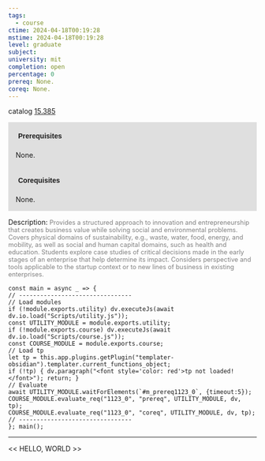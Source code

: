 ```yaml
---
tags:
  - course
ctime: 2024-04-18T00:19:28
mstime: 2024-04-18T00:19:28
level: graduate
subject: 
university: mit
completion: open
percentage: 0
prereq: None.
coreq: None.
---
```


catalog [15.385](http://student.mit.edu/catalog/m15b.html#15.385)

<span style="display: block; padding: 15px; background-color: rgb(100, 100, 100, 0.2);"><font id="m_prereq1123_0" style="display: block; font-family: Arial, sans-serif; font-weight: bold; padding: 5px">Prerequisites</font><br><span id="prereq1123_0">None.</span></span>
<span style="display: block; padding: 15px; background-color: rgb(100, 100, 100, 0.2);"><font id="m_coreq1123_0" style="display: block; font-family: Arial, sans-serif; font-weight: bold; padding: 5px">Corequisites</font><br><span id="coreq1123_0">None.</span></span>

<font style="">Description:</font>
<font style="color: grey; font-size: 0.8rem;">Provides a structured approach to innovation and entrepreneurship that creates business value while solving social and environmental problems. Covers physical domains of sustainability, e.g., waste, water, food, energy, and mobility, as well as social and human capital domains, such as health and education. Students explore case studies of critical decisions made in the early stages of an enterprise that help determine its impact. Considers perspective and tools applicable to the startup context or to new lines of business in existing enterprises.</font>

```dataviewjs
const main = async _ => {
// --------------------------------
// Load modules
if (!module.exports.utility) dv.executeJs(await dv.io.load("Scripts/utility.js"));
const UTILITY_MODULE = module.exports.utility;
if (!module.exports.course) dv.executeJs(await dv.io.load("Scripts/course.js"));
const COURSE_MODULE = module.exports.course;
// Load tp
let tp = this.app.plugins.getPlugin("templater-obsidian").templater.current_functions_object;
if (!tp) { dv.paragraph("<font style='color: red'>tp not loaded!</font>"); return; }
// Evaluate
await UTILITY_MODULE.waitForElements(`#m_prereq1123_0`, {timeout:5});
COURSE_MODULE.evaluate_req("1123_0", "prereq", UTILITY_MODULE, dv, tp);
COURSE_MODULE.evaluate_req("1123_0", "coreq", UTILITY_MODULE, dv, tp);
// --------------------------------
}; main();
```

---

<< HELLO, WORLD >>
